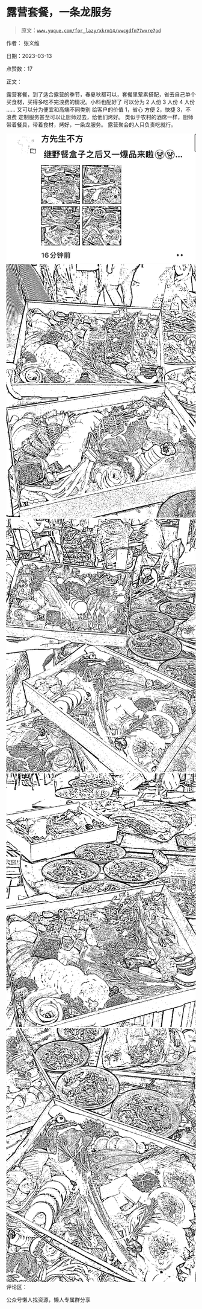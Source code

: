 # 露营套餐，一条龙服务

> 原文：[`www.yuque.com/for_lazy/xkrm14/vwcgdfm77wxre7pd`](https://www.yuque.com/for_lazy/xkrm14/vwcgdfm77wxre7pd)



作者： 张义维



日期：2023-03-13



点赞数：17



正文：



露营套餐，到了适合露营的季节，春夏秋都可以，套餐里荤素搭配，省去自己单个买食材，买得多吃不完浪费的情况。小料也配好了 可以分为 2 人份 3 人份 4 人份 …… 又可以分为便宜和高端不同类别 给客户的价值 1，省心 方便 2，快捷 3，不浪费 定制服务甚至可以让厨师过去，给他们烤好。 类似于农村的酒席一样，厨师带着餐具，带着食材，烤好，一条龙服务。 露营聚会的人只负责吃就行。



![](img/03d3f90bfad0827eed5658595b1cb1ab.png)  <ne-p id="u938379c0" data-lake-id="u938379c0">![](img/a95aa96c20919c566a0107260c6c1d1a.png)  <ne-p id="ue02dc4ba" data-lake-id="ue02dc4ba">![](img/5479e69a06cb59970257da74b5a88d10.png)  <ne-p id="u29ff45ac" data-lake-id="u29ff45ac">![](img/00541d62f81e79306b71640bf7e02cc1.png)  <ne-p id="uf56ed561" data-lake-id="uf56ed561">![](img/26561cf0beb8bde159dc0098de417dbd.png)  <ne-p id="uea3a86eb" data-lake-id="uea3a86eb">评论区：



公众号懒人找资源，懒人专属群分享

</ne-p></ne-p></ne-p></ne-p></ne-p>